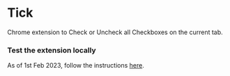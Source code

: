 # Tick
Chrome extension to Check or Uncheck all Checkboxes on the current tab.
### Test the extension locally
As of 1st Feb 2023, follow the instructions [here](https://support.google.com/chrome/a/answer/2714278?hl=en#:~:text=Step%202%3A%20Test%20the%20app%20or%20extension).
